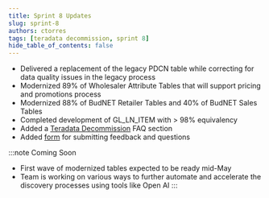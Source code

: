 ```yaml
---
title: Sprint 8 Updates
slug: sprint-8
authors: ctorres
tags: [teradata decommission, sprint 8]
hide_table_of_contents: false
---
```


- Delivered a replacement of the legacy PDCN table while correcting for data quality issues in the legacy process
- Modernized 89% of Wholesaler Attribute Tables that will support pricing and promotions process
- Modernized 88% of BudNET Retailer Tables and 40% of BudNET Sales Tables
- Completed development of GL_LN_ITEM with > 98% equivalency
- Added a [Teradata Decommission](https://docs.alchemy.beertech.com/docs/teradata-updates/FAQ) FAQ section
- Added [form](https://forms.office.com/pages/responsepage.aspx?id=GUvwznZ3lEq4mzdcd6j5NqadNckldFFDlF0NXMartbpUNzY4Mk9NQTVCUVE0QzA2RE5NS1VGVzJGSC4u) for submitting feedback and questions

:::note Coming Soon
- First wave of modernized tables expected to be ready mid-May
- Team is working on various ways to further automate and accelerate the discovery processes using tools like Open AI
:::
